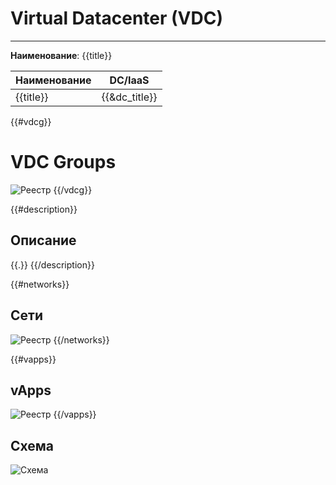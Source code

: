 # Virtual Datacenter (VDC)
***  
**Наименование**: {{title}}

| Наименование | DC/IaaS       |
|--------------|---------------|
| {{title}}    | {{&dc_title}} |

{{#vdcg}}
# VDC Groups
![Реестр](@entity/{{entity}}/vdcgroups?id={{id}})
{{/vdcg}}

{{#description}}
## Описание
{{.}}
{{/description}}

{{#networks}}
## Сети
![Реестр](@entity/{{entity}}/networks?id={{id}})
{{/networks}}

{{#vapps}}
## vApps
![Реестр](@entity/{{entity}}/vapps?id={{id}})
{{/vapps}}

## Схема

![Схема](@entity/{{entity}}/schema?id={{id}})
